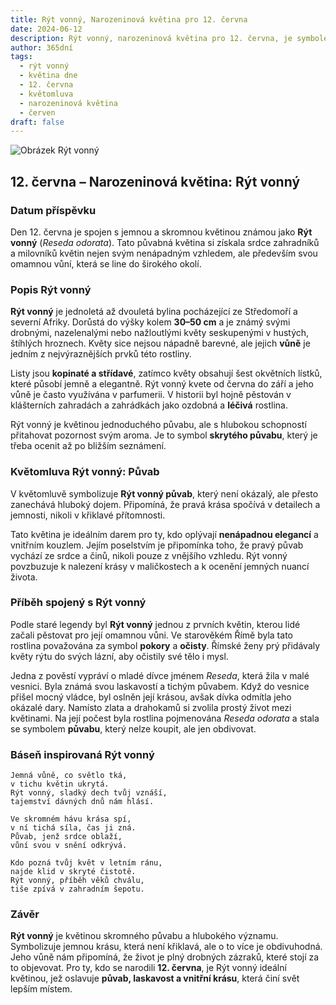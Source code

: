 ```yaml
---
title: Rýt vonný, Narozeninová květina pro 12. června
date: 2024-06-12
description: Rýt vonný, narozeninová květina pro 12. června, je symbolem Půvab. Objevte její jedinečný význam, fascinující příběhy a poezii, která oslavuje její krásu.
author: 365dní
tags:
  - rýt vonný
  - květina dne
  - 12. června
  - květomluva
  - narozeninová květina
  - červen
draft: false
---
```


![Obrázek Rýt vonný](https://cdn.pixabay.com/photo/2015/01/18/18/59/wau-603313_640.jpg#center)

## 12. června – Narozeninová květina: Rýt vonný

### Datum příspěvku

Den 12. června je spojen s jemnou a skromnou květinou známou jako **Rýt vonný** (_Reseda odorata_). Tato půvabná květina si získala srdce zahradníků a milovníků květin nejen svým nenápadným vzhledem, ale především svou omamnou vůní, která se line do širokého okolí.

### Popis Rýt vonný

**Rýt vonný** je jednoletá až dvouletá bylina pocházející ze Středomoří a severní Afriky. Dorůstá do výšky kolem **30–50 cm** a je známý svými drobnými, nazelenalými nebo nažloutlými květy seskupenými v hustých, štíhlých hroznech. Květy sice nejsou nápadně barevné, ale jejich **vůně** je jedním z nejvýraznějších prvků této rostliny.

Listy jsou **kopinaté a střídavé**, zatímco květy obsahují šest okvětních lístků, které působí jemně a elegantně. Rýt vonný kvete od června do září a jeho vůně je často využívána v parfumerii. V historii byl hojně pěstován v klášterních zahradách a zahrádkách jako ozdobná a **léčivá** rostlina.

Rýt vonný je květinou jednoduchého půvabu, ale s hlubokou schopností přitahovat pozornost svým aroma. Je to symbol **skrytého půvabu**, který je třeba ocenit až po bližším seznámení.

### Květomluva Rýt vonný: Půvab

V květomluvě symbolizuje **Rýt vonný půvab**, který není okázalý, ale přesto zanechává hluboký dojem. Připomíná, že pravá krása spočívá v detailech a jemnosti, nikoli v křiklavé přítomnosti.

Tato květina je ideálním darem pro ty, kdo oplývají **nenápadnou elegancí** a vnitřním kouzlem. Jejím poselstvím je připomínka toho, že pravý půvab vychází ze srdce a činů, nikoli pouze z vnějšího vzhledu. Rýt vonný povzbuzuje k nalezení krásy v maličkostech a k ocenění jemných nuancí života.

### Příběh spojený s Rýt vonný

Podle staré legendy byl **Rýt vonný** jednou z prvních květin, kterou lidé začali pěstovat pro její omamnou vůni. Ve starověkém Římě byla tato rostlina považována za symbol **pokory** a **očisty**. Římské ženy prý přidávaly květy rýtu do svých lázní, aby očistily své tělo i mysl.

Jedna z pověstí vypráví o mladé dívce jménem _Reseda_, která žila v malé vesnici. Byla známá svou laskavostí a tichým půvabem. Když do vesnice přišel mocný vládce, byl oslněn její krásou, avšak dívka odmítla jeho okázalé dary. Namísto zlata a drahokamů si zvolila prostý život mezi květinami. Na její počest byla rostlina pojmenována _Reseda odorata_ a stala se symbolem **půvabu**, který nelze koupit, ale jen obdivovat.

### Báseň inspirovaná Rýt vonný

```
Jemná vůně, co světlo tká,  
v tichu květin ukrytá.  
Rýt vonný, sladký dech tvůj vznáší,  
tajemství dávných dnů nám hlásí.  

Ve skromném hávu krása spí,  
v ní tichá síla, čas ji zná.  
Půvab, jenž srdce oblaží,  
vůní svou v snění odkrývá.  

Kdo pozná tvůj květ v letním ránu,  
najde klid v skryté čistotě.  
Rýt vonný, příběh věků chválu,  
tiše zpívá v zahradním šepotu.  
```

### Závěr

**Rýt vonný** je květinou skromného půvabu a hlubokého významu. Symbolizuje jemnou krásu, která není křiklavá, ale o to více je obdivuhodná. Jeho vůně nám připomíná, že život je plný drobných zázraků, které stojí za to objevovat. Pro ty, kdo se narodili **12. června**, je Rýt vonný ideální květinou, jež oslavuje **půvab, laskavost a vnitřní krásu**, která činí svět lepším místem.
